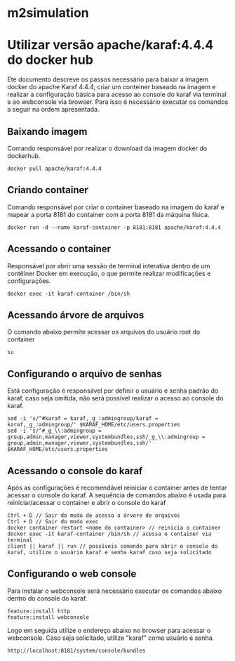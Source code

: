 # m2simulation

# Utilizar versão apache/karaf:4.4.4 do docker hub

Ete documento descreve os passos necessário para baixar a imagem docker do apache Karaf 4.4.4, criar um conteiner baseado na imagem e realizar a configuração básica para acesso ao console do karaf via terminal e ao webconsole via browser. Para isso é necessário executar os comandos a seguir na ordem apresentada.

## Baixando imagem

Comando responsável por realizar o download da imagem docker do dockerhub.

    docker pull apache/karaf:4.4.4

## Criando container

Comando responsável por criar o container baseado na imagem do karaf e mapear a porta 8181 do container com a porta 8181 da máquina física.

    docker run -d --name karaf-container -p 8181:8181 apache/karaf:4.4.4

## Acessando o container

Responsável por abrir uma sessão de terminal interativa dentro de um contêiner Docker em execução, o que permite realizar modificações e configurações. 

    docker exec -it karaf-container /bin/sh

## Acessando árvore de arquivos

O comando abaixo permite acessar os arquivos do usuário root do container

    su

## Configurando o arquivo de senhas 

Está configuração é responsável por definir o usuário e senha padrão do karaf, caso seja omitida, não será possível realizar o acesso ao console do karaf.
    
    sed -i 's/^#karaf = karaf,_g_:admingroup/karaf = karaf,_g_:admingroup/' $KARAF_HOME/etc/users.properties
    sed -i 's/^#_g_\\:admingroup = group,admin,manager,viewer,systembundles,ssh/_g_\\:admingroup = group,admin,manager,viewer,systembundles,ssh/' $KARAF_HOME/etc/users.properties

## Acessando o console do karaf

Após as configurações é recomendável reiniciar o container antes de tentar acessar o console do karaf. A sequência de comandos abaixo é usada para reiniciar/acessar o container e abrir o console do karaf

    Ctrl + D // Sair do modo de acesso a árvore de arquivos
    Ctrl + D // Sair do modo exec
    docker container restart <nome do container> // reinicia o container
    docker exec -it karaf-container /bin/sh // acessa o container via terminal
    client || karaf || run // possíveis comando para abrir o console do karaf, utilize o usuário karaf e senha karaf caso seja solicitado

## Configurando o web console

Para instalar o webconsole será necessário executar os comandos abaixo dentro do console do karaf.

    feature:install http
    feature:install webconsole

Logo em seguida utilize o endereço abaixo no browser para acessar o webconsole. Caso seja solicitado, utilize "karaf" como usuário e senha.

    http://localhost:8181/system/console/bundles





